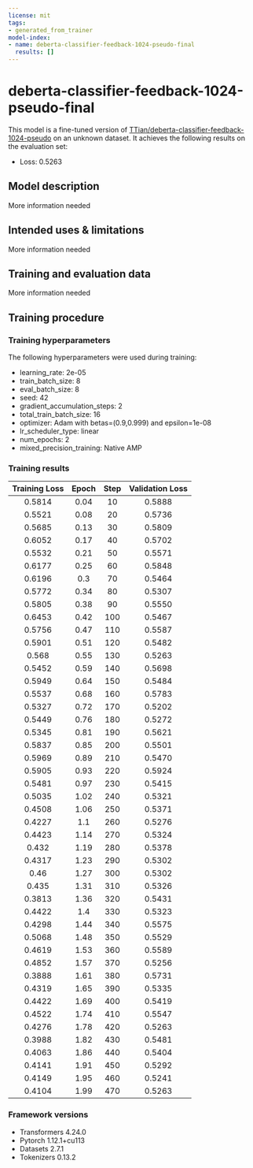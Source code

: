 ```yaml
---
license: mit
tags:
- generated_from_trainer
model-index:
- name: deberta-classifier-feedback-1024-pseudo-final
  results: []
---
```


<!-- This model card has been generated automatically according to the information the Trainer had access to. You
should probably proofread and complete it, then remove this comment. -->

# deberta-classifier-feedback-1024-pseudo-final

This model is a fine-tuned version of [TTian/deberta-classifier-feedback-1024-pseudo](https://huggingface.co/TTian/deberta-classifier-feedback-1024-pseudo) on an unknown dataset.
It achieves the following results on the evaluation set:
- Loss: 0.5263

## Model description

More information needed

## Intended uses & limitations

More information needed

## Training and evaluation data

More information needed

## Training procedure

### Training hyperparameters

The following hyperparameters were used during training:
- learning_rate: 2e-05
- train_batch_size: 8
- eval_batch_size: 8
- seed: 42
- gradient_accumulation_steps: 2
- total_train_batch_size: 16
- optimizer: Adam with betas=(0.9,0.999) and epsilon=1e-08
- lr_scheduler_type: linear
- num_epochs: 2
- mixed_precision_training: Native AMP

### Training results

| Training Loss | Epoch | Step | Validation Loss |
|:-------------:|:-----:|:----:|:---------------:|
| 0.5814        | 0.04  | 10   | 0.5888          |
| 0.5521        | 0.08  | 20   | 0.5736          |
| 0.5685        | 0.13  | 30   | 0.5809          |
| 0.6052        | 0.17  | 40   | 0.5702          |
| 0.5532        | 0.21  | 50   | 0.5571          |
| 0.6177        | 0.25  | 60   | 0.5848          |
| 0.6196        | 0.3   | 70   | 0.5464          |
| 0.5772        | 0.34  | 80   | 0.5307          |
| 0.5805        | 0.38  | 90   | 0.5550          |
| 0.6453        | 0.42  | 100  | 0.5467          |
| 0.5756        | 0.47  | 110  | 0.5587          |
| 0.5901        | 0.51  | 120  | 0.5482          |
| 0.568         | 0.55  | 130  | 0.5263          |
| 0.5452        | 0.59  | 140  | 0.5698          |
| 0.5949        | 0.64  | 150  | 0.5484          |
| 0.5537        | 0.68  | 160  | 0.5783          |
| 0.5327        | 0.72  | 170  | 0.5202          |
| 0.5449        | 0.76  | 180  | 0.5272          |
| 0.5345        | 0.81  | 190  | 0.5621          |
| 0.5837        | 0.85  | 200  | 0.5501          |
| 0.5969        | 0.89  | 210  | 0.5470          |
| 0.5905        | 0.93  | 220  | 0.5924          |
| 0.5481        | 0.97  | 230  | 0.5415          |
| 0.5035        | 1.02  | 240  | 0.5321          |
| 0.4508        | 1.06  | 250  | 0.5371          |
| 0.4227        | 1.1   | 260  | 0.5276          |
| 0.4423        | 1.14  | 270  | 0.5324          |
| 0.432         | 1.19  | 280  | 0.5378          |
| 0.4317        | 1.23  | 290  | 0.5302          |
| 0.46          | 1.27  | 300  | 0.5302          |
| 0.435         | 1.31  | 310  | 0.5326          |
| 0.3813        | 1.36  | 320  | 0.5431          |
| 0.4422        | 1.4   | 330  | 0.5323          |
| 0.4298        | 1.44  | 340  | 0.5575          |
| 0.5068        | 1.48  | 350  | 0.5529          |
| 0.4619        | 1.53  | 360  | 0.5589          |
| 0.4852        | 1.57  | 370  | 0.5256          |
| 0.3888        | 1.61  | 380  | 0.5731          |
| 0.4319        | 1.65  | 390  | 0.5335          |
| 0.4422        | 1.69  | 400  | 0.5419          |
| 0.4522        | 1.74  | 410  | 0.5547          |
| 0.4276        | 1.78  | 420  | 0.5263          |
| 0.3988        | 1.82  | 430  | 0.5481          |
| 0.4063        | 1.86  | 440  | 0.5404          |
| 0.4141        | 1.91  | 450  | 0.5292          |
| 0.4149        | 1.95  | 460  | 0.5241          |
| 0.4104        | 1.99  | 470  | 0.5263          |


### Framework versions

- Transformers 4.24.0
- Pytorch 1.12.1+cu113
- Datasets 2.7.1
- Tokenizers 0.13.2
